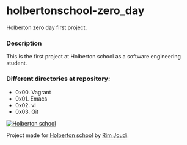 # holbertonschool-zero_day
Holberton zero day first project.

###  Description
This is the first project at Holberton school as a software engineering student.



### Different directories at repository:

- 0x00. Vagrant
- 0x01. Emacs
- 0x02. vi
- 0x03. Git



[![Holberton school](https://encrypted-tbn0.gstatic.com/images?q=tbn:ANd9GcT8g8Cvqw9Z7Rx9IHGq9gKYneeM1U4_KvUNTeaCBkX2L5pFE3Ihw-5uNGs9xPSmUb5kXA&usqp=CAU)](https://www.holbertonschool.com/tn/en/ "Holberton school")



Project made for [Holberton school](https://www.holbertonschool.com/tn/en/ "Holberton school") by  [Rim Joudi](https://github.com/RimJoudi "Rim Joudi").
